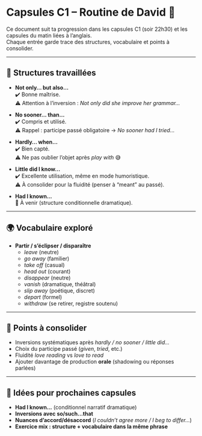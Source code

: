 # Capsules C1 – Routine de David 💜

Ce document suit ta progression dans les capsules C1 (soir 22h30) et les capsules du matin liées à l’anglais.  
Chaque entrée garde trace des structures, vocabulaire et points à consolider.  

---

## 🌙 Structures travaillées

- **Not only… but also…**  
  ✔️ Bonne maîtrise.  
  ⚠️ Attention à l’inversion : *Not only did she improve her grammar…*  

- **No sooner… than…**  
  ✔️ Compris et utilisé.  
  ⚠️ Rappel : participe passé obligatoire → *No sooner had I tried…*  

- **Hardly… when…**  
  ✔️ Bien capté.  
  ⚠️ Ne pas oublier l’objet après *play with* 😅  

- **Little did I know…**  
  ✔️ Excellente utilisation, même en mode humoristique.  
  ⚠️ À consolider pour la fluidité (penser à “meant” au passé).  

- **Had I known…**  
  🚀 À venir (structure conditionnelle dramatique).  

---

## 🌍 Vocabulaire exploré

- **Partir / s’éclipser / disparaître**  
  - *leave* (neutre)  
  - *go away* (familier)  
  - *take off* (casual)  
  - *head out* (courant)  
  - *disappear* (neutre)  
  - *vanish* (dramatique, théâtral)  
  - *slip away* (poétique, discret)  
  - *depart* (formel)  
  - *withdraw* (se retirer, registre soutenu)  

---

## 🔁 Points à consolider

- Inversions systématiques après *hardly / no sooner / little did…*  
- Choix du participe passé (*given*, *tried*, etc.)  
- Fluidité *love reading* vs *love to read*  
- Ajouter davantage de production **orale** (shadowing ou réponses parlées)  

---

## 🚀 Idées pour prochaines capsules

- **Had I known…** (conditionnel narratif dramatique)  
- **Inversions avec so/such…that**  
- **Nuances d’accord/désaccord** (*I couldn’t agree more / I beg to differ…*)  
- **Exercice mix : structure + vocabulaire dans la même phrase**  

